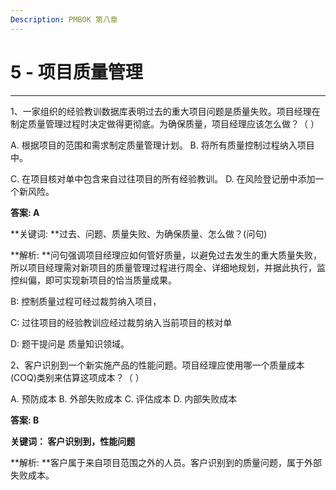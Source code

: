 ```yaml
---
Description: PMBOK 第八章
---
```


# 5 - 项目质量管理

---

1、一家组织的经验教训数据库表明过去的重大项目问题是质量失败。项目经理在制定质量管理过程时决定做得更彻底。为确保质量，项目经理应该怎么做？（  ）

A. 根据项目的范围和需求制定质量管理计划。                    B. 将所有质量控制过程纳入项目中。

C. 在项目核对单中包含来自过往项目的所有经验教训。     D. 在风险登记册中添加一个新风险。

**答案:  A**

**关键词: **过去、问题、质量失败、为确保质量、怎么做？\(问句\)

**解析:  **问句强调项目经理应如何管好质量，以避免过去发生的重大质量失败，所以项目经理需对新项目的质量管理过程进行周全、详细地规划，并据此执行，监控纠偏，即可实现新项目的恰当质量成果。

B: 控制质量过程可经过裁剪纳入项目，

C: 过往项目的经验教训应经过裁剪纳入当前项目的核对单

D: 题干提问是 质量知识领域。

2、客户识别到一个新实施产品的性能问题。项目经理应使用哪一个质量成本\(COQ\)类别来估算这项成本？（  ）

A. 预防成本                 B. 外部失败成本                C. 评估成本                   D. 内部失败成本

**答案:  B**

**关键词： 客户识别到，性能问题**

**解析:  **客户属于来自项目范围之外的人员。客户识别到的质量问题，属于外部失败成本。



